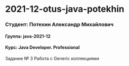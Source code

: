 # 2021-12-otus-java-potekhin

### Студент: Потехин Александр Михайлович
#### Группа: java-2021-12
#### Курс: Java Developer. Professional

Задание № 3
Работа с Generic коллекциями
